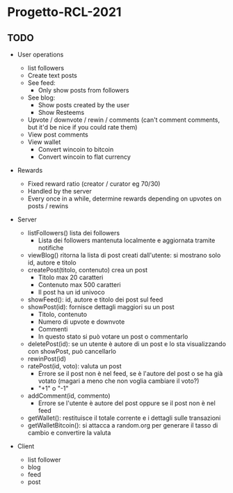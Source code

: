 # Progetto-RCL-2021

## TODO

- User operations
  - list followers
  - Create text posts
  - See feed:
    - Only show posts from followers
  - See blog:
    - Show posts created by the user
    - Show Resteems
  - Upvote / downvote / rewin / comments (can't comment comments, but it'd be nice if you could rate them)
  - View post comments
  - View wallet
    - Convert wincoin to bitcoin
    - Convert wincoin to flat currency


- Rewards
  - Fixed reward ratio (creator / curator eg 70/30)
  - Handled by the server
  - Every once in a while, determine rewards depending on upvotes on posts / rewins


- Server
  - listFollowers() lista dei followers
    - Lista dei followers mantenuta localmente e aggiornata tramite notifiche
  - viewBlog() ritorna la lista di post creati dall'utente: si mostrano solo id, autore e titolo
  - createPost(titolo, contenuto) crea un post
    - Titolo max 20 caratteri
    - Contenuto max 500 caratteri
    - Il post ha un id univoco
  - showFeed(): id, autore e titolo dei post sul feed
  - showPost(id): fornisce dettagli maggiori su un post 
    - Titolo, contenuto
    - Numero di upvote e downvote
    - Commenti
    - In questo stato si può votare un post o commentarlo
  - deletePost(id): se un utente è autore di un post e lo sta visualizzando con showPost, può cancellarlo
  - rewinPost(id)
  - ratePost(id, voto): valuta un post
    - Errore se il post non è nel feed, se è l'autore del post o se ha già votato (magari a meno che non voglia cambiare il voto?)
    - "+1" o "-1"
  - addComment(id, commento)
    - Errore se l'utente è autore del post oppure se il post non è nel feed
  - getWallet(): restituisce il totale corrente e i dettagli sulle transazioni
  - getWalletBitcoin(): si attacca a random.org per generare il tasso di cambio e convertire la valuta

- Client
  - list follower
  - blog
  - feed
  - post <title> <content>
  - show post <id>
  - delete <id>
  - rewin <id>
  - rate <id> <voto>
  - comment <id> <commento>
  - wallet

## Roadmap
- Follower e following
- Creazione post, visualizzazione blog e feed
- Notifiche

## POLISH

## DEBUGGING
- Rintraccia interazioni parziali (errori che avvengono ma viene parzialmente alterato lo stato del server)
